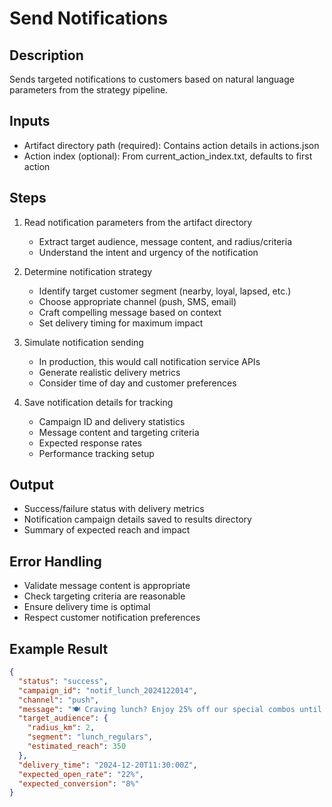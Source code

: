 # Send Notifications

## Description
Sends targeted notifications to customers based on natural language parameters from the strategy pipeline.

## Inputs
- Artifact directory path (required): Contains action details in actions.json
- Action index (optional): From current_action_index.txt, defaults to first action

## Steps

1. Read notification parameters from the artifact directory
   - Extract target audience, message content, and radius/criteria
   - Understand the intent and urgency of the notification

2. Determine notification strategy
   - Identify target customer segment (nearby, loyal, lapsed, etc.)
   - Choose appropriate channel (push, SMS, email)
   - Craft compelling message based on context
   - Set delivery timing for maximum impact

3. Simulate notification sending
   - In production, this would call notification service APIs
   - Generate realistic delivery metrics
   - Consider time of day and customer preferences

4. Save notification details for tracking
   - Campaign ID and delivery statistics
   - Message content and targeting criteria
   - Expected response rates
   - Performance tracking setup

## Output
- Success/failure status with delivery metrics
- Notification campaign details saved to results directory
- Summary of expected reach and impact

## Error Handling
- Validate message content is appropriate
- Check targeting criteria are reasonable
- Ensure delivery time is optimal
- Respect customer notification preferences

## Example Result
```json
{
  "status": "success",
  "campaign_id": "notif_lunch_2024122014",
  "channel": "push",
  "message": "🍽️ Craving lunch? Enjoy 25% off our special combos until 2 PM today!",
  "target_audience": {
    "radius_km": 2,
    "segment": "lunch_regulars",
    "estimated_reach": 350
  },
  "delivery_time": "2024-12-20T11:30:00Z",
  "expected_open_rate": "22%",
  "expected_conversion": "8%"
}
```